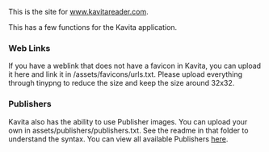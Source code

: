 This is the site for www.kavitareader.com.

This has a few functions for the Kavita application. 

### Web Links
If you have a weblink that does not have a favicon in Kavita, you can upload it here and link it in /assets/favicons/urls.txt. Please upload everything through tinypng to reduce the size and keep the size around 32x32.

### Publishers
Kavita also has the ability to use Publisher images. You can upload your own in assets/publishers/publishers.txt. See the readme in that folder to understand the syntax. You can view all available Publishers [here](https://www.kavitareader.com/publishers/).
